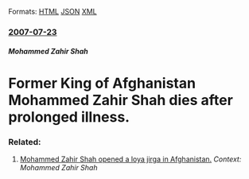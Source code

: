
Formats: [HTML](/news/2007/07/23/former-king-of-afghanistan-mohammed-zahir-shah-dies-after-prolonged-illness.html)  [JSON](/news/2007/07/23/former-king-of-afghanistan-mohammed-zahir-shah-dies-after-prolonged-illness.json)  [XML](/news/2007/07/23/former-king-of-afghanistan-mohammed-zahir-shah-dies-after-prolonged-illness.xml)  

### [2007-07-23](/news/2007/07/23/index.md)

##### Mohammed Zahir Shah
#  Former King of Afghanistan Mohammed Zahir Shah dies after prolonged illness. 




### Related:

1. [ Mohammed Zahir Shah opened a loya jirga in Afghanistan.](/news/2002/06/11/mohammed-zahir-shah-opened-a-loya-jirga-in-afghanistan.md) _Context: Mohammed Zahir Shah_
